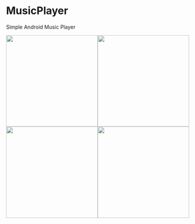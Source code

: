 # MusicPlayer

Simple Android Music Player

<img width="250" style="float:left" src="http://uupload.ir/files/8y54_screenshot_1576834728.png" />

<img width="250" style="float:left" src="http://uupload.ir/files/rx9l_screenshot_1576834733.png" />

<img width="250" style="float:left" src="http://uupload.ir/files/nhjz_screenshot_1576834739.png" />

<img width="250" style="float:left" src="http://uupload.ir/files/2muq_screenshot_1576834744.png" />

